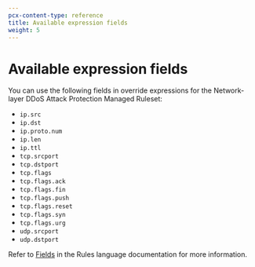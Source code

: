 ```yaml
---
pcx-content-type: reference
title: Available expression fields
weight: 5
---
```


# Available expression fields

You can use the following fields in override expressions for the Network-layer DDoS Attack Protection Managed Ruleset:

- `ip.src`
- `ip.dst`
- `ip.proto.num`
- `ip.len`
- `ip.ttl`
- `tcp.srcport`
- `tcp.dstport`
- `tcp.flags`
- `tcp.flags.ack`
- `tcp.flags.fin`
- `tcp.flags.push`
- `tcp.flags.reset`
- `tcp.flags.syn`
- `tcp.flags.urg`
- `udp.srcport`
- `udp.dstport`

Refer to [Fields](/ruleset-engine/rules-language/fields) in the Rules language documentation for more information.

